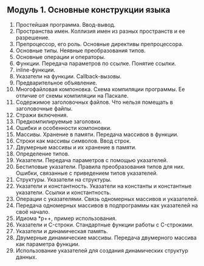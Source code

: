 ## Модуль 1. Основные конструкции языка

1. Простейшая программа. Ввод-вывод.
2. Пространства имен. Коллизия имен из разных пространств и ее разрешение. 
3. Препроцессор, его роль. Основные директивы препроцессора.
4. Основные типы. Неявные преобразования типов.
5. Основные операции и операторы.
6. Функции. Передача параметров по ссылке. Понятие ссылки.
7. inline-функции.
8. Указатели на функции. Callback-вызовы.
9. Предварительное объявление.
10. Многофайловая компоновка. Схема компиляции программы. Ее отличие от схемы компиляции на Паскале.
11. Содержимое заголовочных файлов. Что нельзя помещать в заголовочные файлы.
12. Стражи включения. 
13. Предкомпилируемые заголовки.
14. Ошибки и особенности компоновки.
15. Массивы. Хранение в памяти. Передача массивов в функции.
16. Строки как массивы символов. Ввод строк.
17. Двумерные массивы и их хранение в памяти. 
18. Определение типов.
19. Указатели. Передача параметров с помощью указателей.
20. Бестиповые указатели. Правила преобразования типов для них. Ошибки, связанные с приведением типов указателей.
21. Структуры. Указатели на структуры.
22. Указатели и константность. Указатели на константы и константные указатели. Ссылки и константность.
23. Операции с указателями. Связь одномерных массивов и указателей.
24. Передача одномерных массивов в подпрограммы как указателей на своё начало.
25. Идиома *p++, пример использования.
26. Указатели и C-строки. Стандартные функции работы с C-строками.
27. Указатели и динамическая память.
28. Двумерные динамические массивы. Передача двумерного массива как параметра функции.
29. Использование указателей для создания динамических структур данных.
